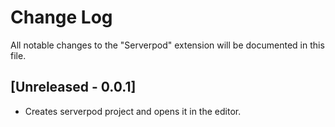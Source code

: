 # Change Log

All notable changes to the "Serverpod" extension will be documented in this file.

## [Unreleased - 0.0.1]

- Creates serverpod project and opens it in the editor.
